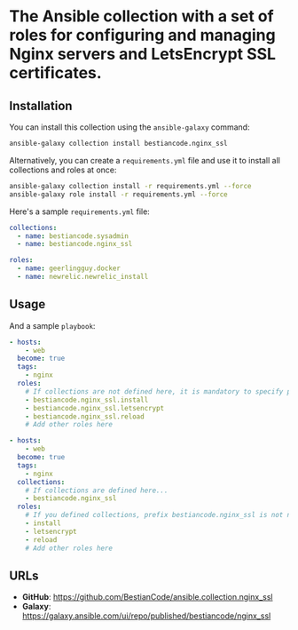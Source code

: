 # The Ansible collection with a set of roles for configuring and managing Nginx servers and LetsEncrypt SSL certificates.

## Installation

You can install this collection using the `ansible-galaxy` command:

```bash
ansible-galaxy collection install bestiancode.nginx_ssl
```

Alternatively, you can create a `requirements.yml` file and use it to install all collections and roles at once:

```bash
ansible-galaxy collection install -r requirements.yml --force
ansible-galaxy role install -r requirements.yml --force
```

Here's a sample `requirements.yml` file:

```yaml
collections:
  - name: bestiancode.sysadmin
  - name: bestiancode.nginx_ssl

roles:
  - name: geerlingguy.docker
  - name: newrelic.newrelic_install
```

## Usage

And a sample `playbook`:

```yaml
- hosts:
    - web
  become: true
  tags:
    - nginx
  roles:
    # If collections are not defined here, it is mandatory to specify prefix bestiancode.nginx_ssl!
    - bestiancode.nginx_ssl.install
    - bestiancode.nginx_ssl.letsencrypt
    - bestiancode.nginx_ssl.reload
    # Add other roles here

- hosts:
    - web
  become: true
  tags:
    - nginx
  collections:
    # If collections are defined here...
    - bestiancode.nginx_ssl
  roles:
    # If you defined collections, prefix bestiancode.nginx_ssl is not needed.
    - install
    - letsencrypt
    - reload
    # Add other roles here
```

## URLs

- **GitHub**: https://github.com/BestianCode/ansible.collection.nginx_ssl
- **Galaxy**: https://galaxy.ansible.com/ui/repo/published/bestiancode/nginx_ssl
